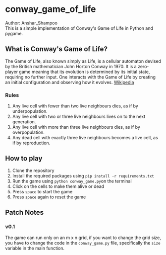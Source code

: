 # conway_game_of_life
Author: Anshar_Shampoo \
This is a simple implementation of Conway's Game of Life in Python and pygame. 

## What is Conway's Game of Life? 
The Game of Life, also known simply as Life, is a cellular automaton devised by the British mathematician John Horton Conway in 1970. It is a zero-player game meaning that its evolution is determined by its initial state, requiring no further input. One interacts with the Game of Life by creating an initial configuration and observing how it evolves. [Wikipedia](https://en.wikipedia.org/wiki/Conway%27s_Game_of_Life)
### Rules
1. Any live cell with fewer than two live neighbours dies, as if by underpopulation.
2. Any live cell with two or three live neighbours lives on to the next generation.
3. Any live cell with more than three live neighbours dies, as if by overpopulation.
4. Any dead cell with exactly three live neighbours becomes a live cell, as if by reproduction.

## How to play
1. Clone the repository
2. Install the required packages using `pip install -r requirements.txt`
3. Run the game using `python conway_game.py`on the terminal
4. Click on the cells to make them alive or dead
5. Press `space` to start the game
6. Press `space` again to reset the game

## Patch Notes

### v0.1
The game can run only on an m x n grid, if you want to change the grid size, you have to change the code in the `conway_game.py` file, specifically the `size` variable in the main function.
